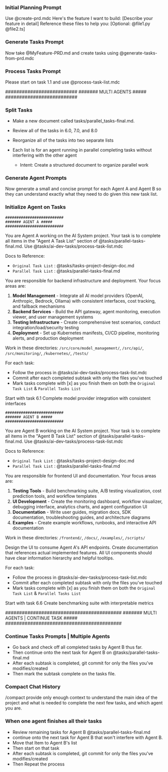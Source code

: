 ### Initial Planning Prompt

Use @create-prd.mdc
Here's the feature I want to build: [Describe your feature in detail]
Reference these files to help you: [Optional: @file1.py @file2.ts]

### Generate Tasks Prompt

Now take @MyFeature-PRD.md and create tasks using @generate-tasks-from-prd.mdc

### Process Tasks Prompt

Please start on task 1.1 and use @process-task-list.mdc


##########################
####### MULTI AGENTS #####
##########################

### Split Tasks

- Make a new document called tasks/parallel_tasks-final.md.
- Review all of the tasks in 6.0, 7.0, and 8.0
- Reorganize all of the tasks into two separate lists
- Each list is for an agent running in parallel completing tasks without interfering with the other agent

  - Intent: Create a structured document to organize parallel work

### Generate Agent Prompts

Now generate a small and concise prompt for each Agent A and Agent B so they can understand exactly what they need to do given this new task list.

### Initialize Agent on Tasks

    ##########################
    ####### AGENT A #####
    ##########################

You are Agent A working on the AI System project. Your task is to complete all items in the "Agent A Task List" section of @tasks/parallel-tasks-final.md. Use @tasks/ai-dev-tasks/process-task-list.mdc

Docs to Reference:

- `Original Task List` : @tasks/tasks-project-design-doc.md
- `Parallel Task List` : @tasks/parallel-tasks-final.md

You are responsible for backend infrastructure and deployment. Your focus areas are:

1. **Model Management** - Integrate all AI model providers (OpenAI, Anthropic, Bedrock, Ollama) with consistent interfaces, cost tracking, and fallback mechanisms
2. **Backend Services** - Build the API gateway, agent monitoring, execution viewer, and user management systems
3. **Testing Infrastructure** - Create comprehensive test scenarios, conduct integration/load/security testing
4. **Deployment** - Set up Kubernetes manifests, CI/CD pipeline, monitoring alerts, and production deployment

Work in these directories: `/src/core/model_management/`, `/src/api/`, `/src/monitoring/`, `/kubernetes/`, `/tests/`

For each task:

- Follow the process in @tasks/ai-dev-tasks/process-task-list.mdc
- Commit after each completed subtask with only the files you've touched
- Mark tasks complete with [x] as you finish them on both the `Original Task List` & `Parallel Tasks List`

Start with task 6.1 Complete model provider integration with consistent interfaces

    ##########################
    ####### AGENT B #####
    ##########################

You are Agent B working on the AI System project. Your task is to complete all items in the "Agent B Task List" section of @tasks/parallel-tasks-final.md. Use @tasks/ai-dev-tasks/process-task-list.mdc

Docs to Reference:

- `Original Task List` : @tasks/tasks-project-design-doc.md
- `Parallel Task List` : @tasks/parallel-tasks-final.md

You are responsible for frontend UI and documentation. Your focus areas are:

1. **Testing Tools** - Build benchmarking suite, A/B testing visualization, cost prediction tools, and workflow templates
2. **UI Development** - Create the monitoring dashboard, workflow visualizer, debugging interface, analytics charts, and agent configuration UI
3. **Documentation** - Write user guides, migration docs, SDK documentation, troubleshooting guides, and architecture diagrams
4. **Examples** - Create example workflows, runbooks, and interactive API documentation

Work in these directories: `/frontend/`, `/docs/`, `/examples/`, `/scripts/`

Design the UI to consume Agent A's API endpoints. Create documentation that references actual implemented features. All UI components should have clear information hierarchy and helpful tooltips.

For each task:

- Follow the process in @tasks/ai-dev-tasks/process-task-list.mdc
- Commit after each completed subtask with only the files you've touched
- Mark tasks complete with [x] as you finish them on both the `Original Task List` & `Parallel Tasks List`

Start with task 6.6 Create benchmarking suite with interpretable metrics

##########################################
####### MULTI AGENTS | CONTINUE TASK #####
##########################################

### Continue Tasks Prompts | Multiple Agents

- Go back and check off all completed tasks by Agent B thus far.
- Then continue onto the next task for Agent B on @tasks/parallel-tasks-final.md
- After each subtask is completed, git commit for only the files you've modifies/created
- Then mark the subtask complete on the tasks file.

### Compact Chat History

/compact provide only enough context to understand the main idea of the project and what is needed to complete the next few tasks, and which agent you are.

### When one agent finishes all their tasks

- Review remaining tasks for Agent B @tasks/parallel-tasks-final.md
- continue onto the next task for Agent B that won't interfere with Agent B.
- Move that Item to Agent B's list
- Then start on that task
- After each subtask is completed, git commit for only the files you've modifies/created
- Then Repeat the process
